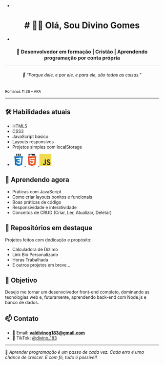 *

<h1 align="center"># 👨‍💻 Olá, Sou Divino Gomes</h1>

*

<h3 align="center">🎯 Desenvolvedor em formação | Cristão | Aprendendo programação por conta própria</h3>

---

<h6 align="center">📖 “Porque dele, e por ele, e para ele, são todas as coisas.” </h6> 
<sub align="right">Romanos 11:36 – ARA</sub>

---

## 🛠️ Habilidades atuais
- HTML5
- CSS3
- JavaScript básico
- Layouts responsivos
- Projetos simples com localStorage
- <p align="left"> <a href="https://www.w3schools.com/css/" target="_blank" rel="noreferrer"> <img src="https://raw.githubusercontent.com/devicons/devicon/master/icons/css3/css3-original-wordmark.svg" alt="css3" width="40" height="40"/> </a> <a href="https://www.w3.org/html/" target="_blank" rel="noreferrer"> <img src="https://raw.githubusercontent.com/devicons/devicon/master/icons/html5/html5-original-wordmark.svg" alt="html5" width="40" height="40"/> </a> <a href="https://developer.mozilla.org/en-US/docs/Web/JavaScript" target="_blank" rel="noreferrer"> <img src="https://raw.githubusercontent.com/devicons/devicon/master/icons/javascript/javascript-original.svg" alt="javascript" width="40" height="40"/> </a> </p>

## 🌱 Aprendendo agora
- Práticas com JavaScript
- Como criar layouts bonitos e funcionais
- Boas práticas de código
- Responsividade e interatividade
- Conceitos de CRUD (Criar, Ler, Atualizar, Deletar)

## 📁 Repositórios em destaque
Projetos feitos com dedicação e propósito:
- Calculadora de Dízimo 
- Link Bio Personalizado 
- Horas Trabalhada 
- E outros projetos em breve...

## 🎯 Objetivo
Desejo me tornar um desenvolvedor front-end completo, dominando as tecnologias web e, futuramente, aprendendo back-end com Node.js e banco de dados.

## 📫 Contato
- 📧 Email: **valdivinog183@gmail.com**
- 🎵 TikTok: [@divino_183](https://www.tiktok.com/@divino_183)

---

🧠 *Aprender programação é um passo de cada vez. Cada erro é uma chance de crescer. E com fé, tudo é possível!*
